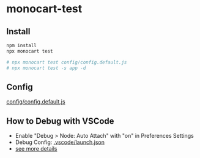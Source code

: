 # monocart-test
## Install
```sh
npm install
npx monocart test

# npx monocart test config/config.default.js
# npx monocart test -s app -d
```
## Config
[config/config.default.js](config/config.default.js)


## How to Debug with VSCode
* Enable "Debug > Node: Auto Attach" with "on" in Preferences Settings
* Debug Config: [.vscode/launch.json](.vscode/launch.json) 
* [see more details](https://code.visualstudio.com/docs/editor/debugging)